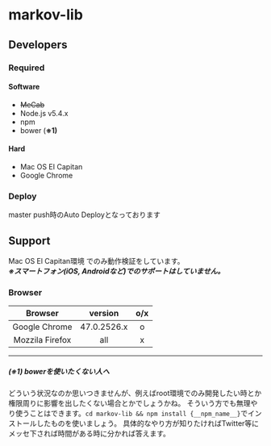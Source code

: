 # markov-lib

## Developers

### Required

#### Software
* ~~MeCab~~
* Node.js v5.4.x
* npm
* bower (**※1)**

#### Hard
* Mac OS EI Capitan
* Google Chrome

### Deploy
master push時のAuto Deployとなっております

## Support
Mac OS El Capitan環境 でのみ動作検証をしています。  
***※スマートフォン(iOS, Androidなど)でのサポートはしていません。***

### Browser
|Browser|version|o/x|
|:--:|:--:|:--:|
|Google Chrome|47.0.2526.x|o|
|Mozzila Firefox|all|x|

---
##### (※1) bowerを使いたくない人へ
どういう状況なのか思いつきませんが、例えばroot環境でのみ開発したい時とか権限周りに影響を出したくない場合とかでしょうかね。
そういう方でも無理やり使うことはできます。`cd markov-lib && npm install {__npm_name__}`でインストールしたものを使いましょう。
具体的なやり方が知りたければTwitter等にメッセ下されば時間がある時に分かれば答えます。
